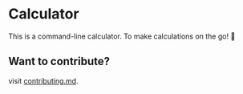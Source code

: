 # Calculator

This is a command-line calculator. To make calculations on the go! :partying_face:

## Want to contribute?
visit [contributing.md](contributing.md).